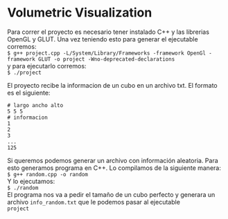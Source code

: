 # Volumetric Visualization

Para correr el proyecto es necesario tener instalado C++ y las librerias OpenGL y GLUT.
Una vez teniendo esto para generar el ejecutable corremos:<br >
```$ g++ project.cpp -L/System/Library/Frameworks -framework OpenGl -framework GLUT -o project -Wno-deprecated-declarations```
<br>y para ejecutarlo corremos:<br>
```$ ./project```

El proyecto recibe la informacion de un cubo en un archivo txt. 
El formato es el siguiente:
```
# largo ancho alto
5 5 5
# informacion
1
2
3
...
125
```

Si queremos podemos generar un archivo con información aleatoria. Para esto generamos programa en C++. Lo compilamos de la siguiente manera:<br>
```$ g++ random.cpp -o random```<br>
Y lo ejecutamos:<br>
```$ ./random```<br>
El programa nos va a pedir el tamaño de un cubo perfecto y generara un archivo `info_random.txt` que le podemos pasar al ejecutable <br>`project`
